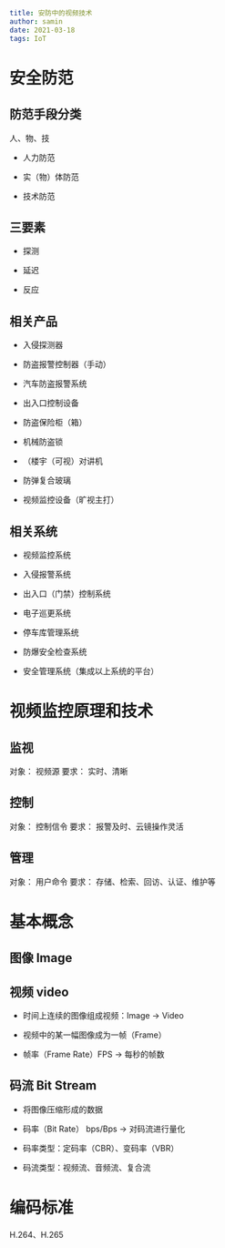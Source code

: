 ```yaml
title: 安防中的视频技术 
author: samin
date: 2021-03-18
tags: IoT
```

# 安全防范

## 防范手段分类

人、物、技

- 人力防范
  
- 实（物）体防范
  
- 技术防范

## 三要素

- 探测
  
- 延迟
  
- 反应

## 相关产品

- 入侵探测器
  
- 防盗报警控制器（手动）
  
- 汽车防盗报警系统
  
- 出入口控制设备
  
- 防盗保险柜（箱）
  
- 机械防盗锁
  
- （楼宇（可视）对讲机
  
- 防弹复合玻璃
  
- 视频监控设备（旷视主打）

## 相关系统

- 视频监控系统
  
- 入侵报警系统
  
- 出入口（门禁）控制系统
  
- 电子巡更系统
  
- 停车库管理系统
  
- 防爆安全检查系统
  
- 安全管理系统（集成以上系统的平台）

# 视频监控原理和技术

## 监视

对象： 视频源
要求： 实时、清晰

## 控制

对象： 控制信令
要求： 报警及时、云镜操作灵活

## 管理

对象： 用户命令
要求： 存储、检索、回访、认证、维护等

# 基本概念

## 图像 Image

## 视频 video

- 时间上连续的图像组成视频：Image -> Video
  
- 视频中的某一幅图像成为一帧（Frame）
  
- 帧率（Frame Rate）FPS -> 每秒的帧数

## 码流 Bit Stream

- 将图像压缩形成的数据
  
- 码率（Bit Rate） bps/Bps -> 对码流进行量化
  
- 码率类型：定码率（CBR）、变码率（VBR）
  
- 码流类型：视频流、音频流、复合流

# 编码标准

H.264、H.265